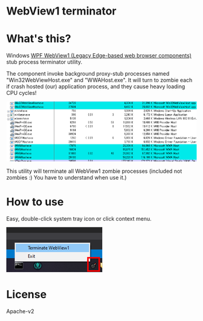 # WebView1 terminator

# What's this?

Windows [WPF WebView1 (Legacy Edge-based web browser components)](https://github.com/windows-toolkit/WindowsCommunityToolkit) stub process terminator utility.

The component invoke background proxy-stub processes named "Win32WebViewHost.exe" and "WWAHost.exe". It will turn to zombie each if crash hosted (our) application process, and they cause heavy loading CPU cycles!

![zombie processes](Images/zombie-processes.png)

This utility will terminate all WebView1 zombie processes (included not zombies :) You have to understand when use it.)

# How to use

Easy, double-click system tray icon or click context menu.

![system tray icon](Images/screen-shot.png)

# License

Apache-v2
